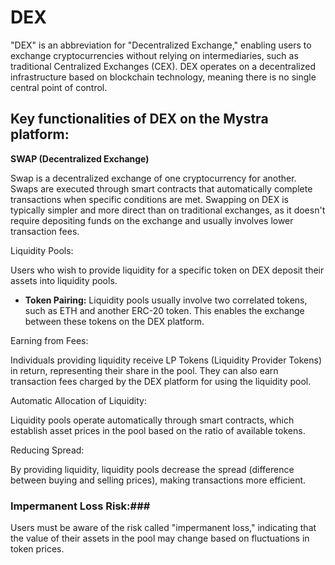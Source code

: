 # DEX

"DEX" is an abbreviation for "Decentralized Exchange," enabling users to exchange cryptocurrencies without relying on intermediaries, such as traditional Centralized Exchanges (CEX). DEX operates on a decentralized infrastructure based on blockchain technology, meaning there is no single central point of control.

## Key functionalities of DEX on the Mystra platform:

**SWAP (Decentralized Exchange)**

Swap is a decentralized exchange of one cryptocurrency for another. Swaps are executed through smart contracts that automatically complete transactions when specific conditions are met. Swapping on DEX is typically simpler and more direct than on traditional exchanges, as it doesn't require depositing funds on the exchange and usually involves lower transaction fees.

Liquidity Pools:

Users who wish to provide liquidity for a specific token on DEX deposit their assets into liquidity pools.

- **Token Pairing:** Liquidity pools usually involve two correlated tokens, such as ETH and another ERC-20 token. This enables the exchange between these tokens on the DEX platform.

Earning from Fees:

Individuals providing liquidity receive LP Tokens (Liquidity Provider Tokens) in return, representing their share in the pool. They can also earn transaction fees charged by the DEX platform for using the liquidity pool.


Automatic Allocation of Liquidity:

Liquidity pools operate automatically through smart contracts, which establish asset prices in the pool based on the ratio of available tokens.

Reducing Spread:

By providing liquidity, liquidity pools decrease the spread (difference between buying and selling prices), making transactions more efficient.

### Impermanent Loss Risk:###

Users must be aware of the risk called "impermanent loss," indicating that the value of their assets in the pool may change based on fluctuations in token prices.
